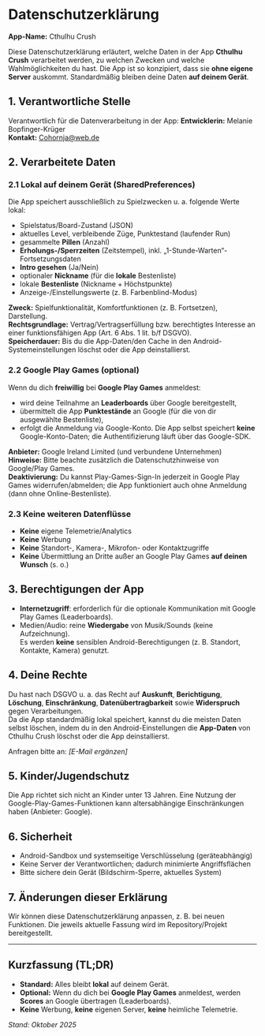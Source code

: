 # Datenschutz­erklärung

**App-Name:** Cthulhu Crush  

Diese Datenschutzerklärung erläutert, welche Daten in der App **Cthulhu Crush** verarbeitet werden, zu welchen Zwecken und welche Wahlmöglichkeiten du hast. Die App ist so konzipiert, dass sie **ohne eigene Server** auskommt. Standardmäßig bleiben deine Daten **auf deinem Gerät**.

## 1. Verantwortliche Stelle
Verantwortlich für die Datenverarbeitung in der App:
**Entwicklerin:** Melanie Bopfinger-Krüger  
**Kontakt:** Cohornja@web.de


## 2. Verarbeitete Daten

### 2.1 Lokal auf deinem Gerät (SharedPreferences)
Die App speichert ausschließlich zu Spielzwecken u. a. folgende Werte lokal:
- Spielstatus/Board-Zustand (JSON)  
- aktuelles Level, verbleibende Züge, Punktestand (laufender Run)  
- gesammelte **Pillen** (Anzahl)  
- **Erholungs-/Sperrzeiten** (Zeitstempel), inkl. „1-Stunde-Warten“-Fortsetzungsdaten  
- **Intro gesehen** (Ja/Nein)  
- optionaler **Nickname** (für die **lokale** Bestenliste)  
- lokale **Bestenliste** (Nickname + Höchstpunkte)  
- Anzeige-/Einstellungswerte (z. B. Farbenblind-Modus)

**Zweck:** Spielfunktionalität, Komfortfunktionen (z. B. Fortsetzen), Darstellung.  
**Rechtsgrundlage:** Vertrag/Vertragserfüllung bzw. berechtigtes Interesse an einer funktionsfähigen App (Art. 6 Abs. 1 lit. b/f DSGVO).  
**Speicherdauer:** Bis du die App-Daten/den Cache in den Android-Systemeinstellungen löschst oder die App deinstallierst.

### 2.2 Google Play Games (optional)
Wenn du dich **freiwillig** bei **Google Play Games** anmeldest:
- wird deine Teilnahme an **Leaderboards** über Google bereitgestellt,
- übermittelt die App **Punktestände** an Google (für die von dir ausgewählte Bestenliste),
- erfolgt die Anmeldung via Google-Konto. Die App selbst speichert **keine** Google-Konto-Daten; die Authentifizierung läuft über das Google-SDK.

**Anbieter:** Google Ireland Limited (und verbundene Unternehmen)  
**Hinweise:** Bitte beachte zusätzlich die Datenschutzhinweise von Google/Play Games.  
**Deaktivierung:** Du kannst Play-Games-Sign-In jederzeit in Google Play Games widerrufen/abmelden; die App funktioniert auch ohne Anmeldung (dann ohne Online-Bestenliste).

### 2.3 Keine weiteren Datenflüsse
- **Keine** eigene Telemetrie/Analytics
- **Keine** Werbung
- **Keine** Standort-, Kamera-, Mikrofon- oder Kontaktzugriffe
- **Keine** Übermittlung an Dritte außer an Google Play Games **auf deinen Wunsch** (s. o.)

## 3. Berechtigungen der App
- **Internetzugriff**: erforderlich für die optionale Kommunikation mit Google Play Games (Leaderboards).  
- Medien/Audio: reine **Wiedergabe** von Musik/Sounds (keine Aufzeichnung).  
Es werden **keine** sensiblen Android-Berechtigungen (z. B. Standort, Kontakte, Kamera) genutzt.

## 4. Deine Rechte
Du hast nach DSGVO u. a. das Recht auf **Auskunft**, **Berichtigung**, **Löschung**, **Einschränkung**, **Datenübertragbarkeit** sowie **Widerspruch** gegen Verarbeitungen.  
Da die App standardmäßig lokal speichert, kannst du die meisten Daten selbst löschen, indem du in den Android-Einstellungen die **App-Daten** von Cthulhu Crush löschst oder die App deinstallierst.

Anfragen bitte an: *[E-Mail ergänzen]*

## 5. Kinder/Jugendschutz
Die App richtet sich nicht an Kinder unter 13 Jahren. Eine Nutzung der Google-Play-Games-Funktionen kann altersabhängige Einschränkungen haben (Anbieter: Google).

## 6. Sicherheit
- Android-Sandbox und systemseitige Verschlüsselung (geräteabhängig)  
- Keine Server der Verantwortlichen; dadurch minimierte Angriffsflächen  
- Bitte sichere dein Gerät (Bildschirm-Sperre, aktuelles System)

## 7. Änderungen dieser Erklärung
Wir können diese Datenschutzerklärung anpassen, z. B. bei neuen Funktionen. Die jeweils aktuelle Fassung wird im Repository/Projekt bereitgestellt.

---

## Kurzfassung (TL;DR)
- **Standard:** Alles bleibt **lokal** auf deinem Gerät.  
- **Optional:** Wenn du dich bei **Google Play Games** anmeldest, werden **Scores** an Google übertragen (Leaderboards).  
- **Keine** Werbung, **keine** eigenen Server, **keine** heimliche Telemetrie.

*Stand: Oktober 2025*
